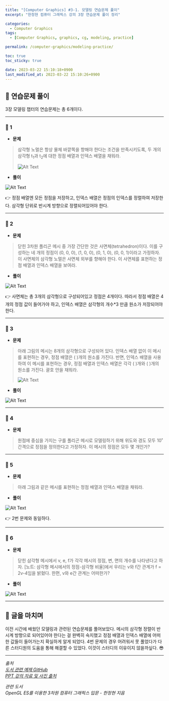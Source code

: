 ```yaml
---
title: "[Computer Graphics] #3-1. 모델링 연습문제 풀이"
excerpt: "한정현 컴퓨터 그래픽스 강의 3장 연습문제 풀이 정리"

categories:
  - Computer Graphics
tags:
  - [Computer Graphics, graphics, cg, modeling, practice]

permalink: /computer-graphics/modeling-practice/

toc: true
toc_sticky: true

date: 2023-03-22 15:10:18+0900
last_modified_at: 2023-03-22 15:10:26+0900
---
```


## 👻 연습문제 풀이
3장 모델링 챕터의 연습문제는 총 6개이다.

***

### 🌱 1
- **문제**

> 삼각형 노멀은 항상 물체 바깥쪽을 향해야 한다는 조건을 만족시키도록, 두 개의 삼각형 t<sub>1</sub>과 t<sub>2</sub>에 대한 정점 배열과 인덱스 배열을 채워라.
>
> ![Alt Text](/assets/images/posts_img/basics/computer-graphics/modeling-practice/3-01.jpg)   

- **풀이**

![Alt Text](/assets/images/posts_img/basics/computer-graphics/modeling-practice/3-01-solve.jpg)   

👉 정점 배열엔 모든 정점을 저장하고, 인덱스 배열은 정점의 인덱스를 정렬하여 저장한다. 삼각형 단위로 반시계 방향으로 정렬되어있어야 한다.

***

### 🌱 2
- **문제**

> 닫힌 3차원 폴리곤 메시 중 가장 간단한 것은 사면체(tetrahedron)이다. 이를 구성하는 네 개의 정점이 (0, 0, 0), (1, 0, 0), (0, 1, 0), (0, 0, 1)이라고 가정하자. 이 사면체의 삼각형 노멀은 사면체 외부를 향해야 한다. 이 사면체를 표현하는 정점 배열과 인덱스 배열을 보여라.

- **풀이**

![Alt Text](/assets/images/posts_img/basics/computer-graphics/modeling-practice/3-02-solve.jpg)   

👉 사면체는 총 3개의 삼각형으로 구성되어있고 정점은 4개이다. 따라서 정점 배열은 4개의 정점 값이 들어가야 하고, 인덱스 배열은 삼각형의 개수*3 만큼 원소가 저장되어야한다.

***

### 🌱 3
- **문제**

> 아래 그림의 메시는 8개의 삼각형으로 구성되어 있다. 인덱스 배열 없이 이 메시를 표현하는 경우, 정점 배열은 ( )개의 원소를 가진다. 반면, 인덱스 배열을 사용하여 이 메시를 표현하는 경우, 정점 배열과 인덱스 배열은 각각 ( )개와 ( )개의 원소를 가진다. 괄호 안을 채워라.
>
> ![Alt Text](/assets/images/posts_img/basics/computer-graphics/modeling-practice/3-03.jpg)   

- **풀이**

![Alt Text](/assets/images/posts_img/basics/computer-graphics/modeling-practice/3-03-solve.jpg)   

***

### 🌱 4
- **문제**

> 원점에 중심을 가지는 구를 폴리곤 메시로 모델링하기 위해 위도와 경도 모두 10˚ 간격으로 정점을 정의한다고 가정하자. 이 메시의 정점은 모두 몇 개인가?

***

### 🌱 5
- **문제**

> 아래 그림과 같은 메시를 표현하는 정점 배열과 인덱스 배열을 채워라.

- **풀이**

![Alt Text](/assets/images/posts_img/basics/computer-graphics/modeling-practice/3-05-solve.jpg)   

👉 2번 문제와 동일하다.

***

### 🌱 6
- **문제**

> 닫힌 삼각형 메시에서 v, e, f가 각각 메시의 정점, 변, 면의 개수를 나타낸다고 하자. [노트: 삼각형 메시에서의 정점-삼각형 비율]에서 우리는 v와 f간 관계가 f = 2v-4임을 밝혔다. 한편, v와 e간 관계는 어떠한가?

- **풀이**

![Alt Text](/assets/images/posts_img/basics/computer-graphics/modeling-practice/3-06-solve.jpg)   

***

## 👻 글을 마치며
이전 시간에 배웠던 모델링과 관련된 연습문제를 풀어보았다. 메시의 삼각형 정렬이 반시계 방향으로 되어있어야 한다는 걸 완벽히 숙지했고 정점 배열과 인덱스 배열에 어떠한 값들이 들어가는지 확실하게 알게 되었다. 4번 문제의 경우 어려워서 못 풀었다가 다른 스터디원의 도움을 통해 해결할 수 있었다. 이것이 스터디의 이유이지 않을까싶다. 😎

***

_출처_   
_[도서 관련 예제 GitHub](https://github.com/medialab-ku/openGLESbook)_   
_[PPT 강의 자료 및 사진 출처](https://media.korea.ac.kr/books/)_

_관련 도서_   
_OpenGL ES를 이용한 3차원 컴퓨터 그래픽스 입문 - 한정현 지음_   